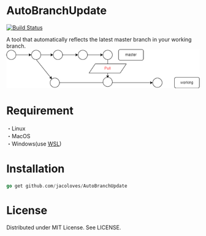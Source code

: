 # AutoBranchUpdate

[![Build Status](https://app.travis-ci.com/jacoloves/AutoBranchUpdate.svg?branch=master)](https://app.travis-ci.com/jacoloves/AutoBranchUpdate)

A tool that automatically reflects the latest master branch in your working branch.   
![Figure1](./img/AutoBranchUpdate.png)
# Requirement
・Linux   
・MacOS   
・Windows(use [WSL](https://learn.microsoft.com/en-us/windows/wsl/install))   

# Installation
```go
go get github.com/jacoloves/AutoBranchUpdate
```

# License
Distributed under MIT License. See LICENSE.
